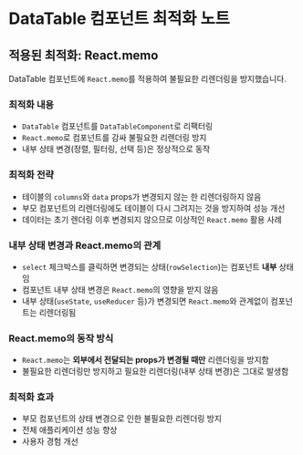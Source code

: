 # DataTable 컴포넌트 최적화 노트

## 적용된 최적화: React.memo

DataTable 컴포넌트에 `React.memo`를 적용하여 불필요한 리렌더링을 방지했습니다.

### 최적화 내용
- `DataTable` 컴포넌트를 `DataTableComponent`로 리팩터링
- `React.memo`로 컴포넌트를 감싸 불필요한 리렌더링 방지
- 내부 상태 변경(정렬, 필터링, 선택 등)은 정상적으로 동작

### 최적화 전략
- 테이블의 `columns`와 `data` props가 변경되지 않는 한 리렌더링하지 않음
- 부모 컴포넌트의 리렌더링에도 테이블이 다시 그려지는 것을 방지하여 성능 개선
- 데이터는 초기 렌더링 이후 변경되지 않으므로 이상적인 `React.memo` 활용 사례

### 내부 상태 변경과 React.memo의 관계
- `select` 체크박스를 클릭하면 변경되는 상태(`rowSelection`)는 컴포넌트 **내부** 상태임
- 컴포넌트 내부 상태 변경은 `React.memo`의 영향을 받지 않음
- 내부 상태(`useState`, `useReducer` 등)가 변경되면 `React.memo`와 관계없이 컴포넌트는 리렌더링됨

### React.memo의 동작 방식
- `React.memo`는 **외부에서 전달되는 props가 변경될 때만** 리렌더링을 방지함
- 불필요한 리렌더링만 방지하고 필요한 리렌더링(내부 상태 변경)은 그대로 발생함

### 최적화 효과
- 부모 컴포넌트의 상태 변경으로 인한 불필요한 리렌더링 방지
- 전체 애플리케이션 성능 향상
- 사용자 경험 개선
